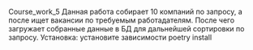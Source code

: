 Course_work_5 Данная работа собирает 10 компаний по запросу, а после ищет вакансии по требуемым работадателям. После чего загружает собранные данные в БД для дальнейшей сортировки по запросу.
Установка: установите зависимости poetry install

